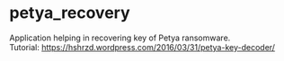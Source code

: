 # petya_recovery
Application helping in recovering key of Petya ransomware. <br/>
Tutorial: https://hshrzd.wordpress.com/2016/03/31/petya-key-decoder/
